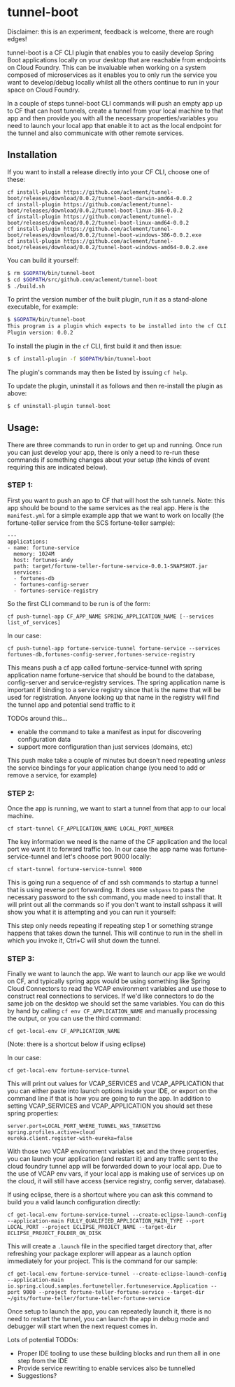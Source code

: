 # tunnel-boot
Disclaimer: this is an experiment, feedback is welcome, there are rough edges!

tunnel-boot is a CF CLI plugin that enables you to easily develop Spring Boot applications
locally on your desktop that are reachable from endpoints on Cloud Foundry. This can be invaluable
when working on a system composed of microservices as it enables you to only run the service you want
to develop/debug locally whilst all the others continue to run in your space on Cloud Foundry.

In a couple of steps tunnel-boot CLI commands will push an empty app up to CF that can host tunnels,
create a tunnel from your local machine to that app and then provide you with all the necessary
properties/variables you need to launch your local app that enable it to act as the local endpoint
for the tunnel and also communicate with other remote services.

## Installation

If you want to install a release directly into your CF CLI, choose one of these:

```
cf install-plugin https://github.com/aclement/tunnel-boot/releases/download/0.0.2/tunnel-boot-darwin-amd64-0.0.2
cf install-plugin https://github.com/aclement/tunnel-boot/releases/download/0.0.2/tunnel-boot-linux-386-0.0.2
cf install-plugin https://github.com/aclement/tunnel-boot/releases/download/0.0.2/tunnel-boot-linux-amd64-0.0.2
cf install-plugin https://github.com/aclement/tunnel-boot/releases/download/0.0.2/tunnel-boot-windows-386-0.0.2.exe
cf install-plugin https://github.com/aclement/tunnel-boot/releases/download/0.0.2/tunnel-boot-windows-amd64-0.0.2.exe
```

You can build it yourself:

```bash
$ rm $GOPATH/bin/tunnel-boot
$ cd $GOPATH/src/github.com/aclement/tunnel-boot
$ ./build.sh
```

To print the version number of the built plugin, run it as a stand-alone executable, for example:

```bash
$ $GOPATH/bin/tunnel-boot
This program is a plugin which expects to be installed into the cf CLI. It is not intended to be run stand-alone.
Plugin version: 0.0.2
```

To install the plugin in the `cf` CLI, first build it and then issue:

```bash
$ cf install-plugin -f $GOPATH/bin/tunnel-boot
```

The plugin's commands may then be listed by issuing `cf help`.

To update the plugin, uninstall it as follows and then re-install the plugin as above:
```bash
$ cf uninstall-plugin tunnel-boot
```

## Usage:

There are three commands to run in order to get up and running. Once run you can just develop your app,
there is only a need to re-run these commands if something changes about your setup (the kinds of
event requiring this are indicated below).

### STEP 1:

First you want to push an app to CF that will host the ssh tunnels. Note: this app
should be bound to the same services as the real app.  Here is the `manifest.yml` for a simple
example app that we want to work on locally (the fortune-teller service from the
SCS fortune-teller sample):

```
---
applications:
- name: fortune-service
  memory: 1024M
  host: fortunes-andy
  path: target/fortune-teller-fortune-service-0.0.1-SNAPSHOT.jar
  services:
  - fortunes-db
  - fortunes-config-server
  - fortunes-service-registry
```

So the first CLI command to be run is of the form:

```
cf push-tunnel-app CF_APP_NAME SPRING_APPLICATION_NAME [--services list_of_services]
```

In our case:

```
cf push-tunnel-app fortune-service-tunnel fortune-service --services fortunes-db,fortunes-config-server,fortunes-service-registry
```

This means push a cf app called fortune-service-tunnel with spring application name fortune-service that
should be bound to the database, config-server and service-registry services.
The spring application name is important if binding to a service registry since that is the name that
will be used for registration. Anyone looking up
that name in the registry will find the tunnel app and potential send traffic to it

TODOs around this...
- enable the command to take a manifest as input for discovering configuration data
- support more configuration than just services (domains, etc)

This push make take a couple of minutes but doesn't need repeating *unless* the service bindings for your
application change (you need to add or remove a service, for example)

### STEP 2:

Once the app is running, we want to start a tunnel from that app to our local machine. 

```
cf start-tunnel CF_APPLICATION_NAME LOCAL_PORT_NUMBER
```

The key information
we need is the name of the CF application and the local port we want it to forward traffic too. In our case
the app name was fortune-service-tunnel and let's choose port 9000 locally:

```
cf start-tunnel fortune-service-tunnel 9000
```

This is going run a sequence of cf and ssh commands to startup a tunnel that is using reverse
port forwarding. It does use `sshpass` to pass the necessary password to the ssh command, you made need
to install that. It will print out all the commands so if you don't want to install sshpass it will show
you what it is attempting and you can run it yourself:

This step only needs repeating if repeating step 1 or something strange happens that takes down the tunnel.
This will continue to run in the shell in which you invoke it, Ctrl+C will shut down the tunnel.

### STEP 3:

Finally we want to launch the app. We want to launch our app like we would on CF, and typically spring
apps would be using something like Spring Cloud Connectors to read the VCAP environment variables and
use those to construct real connections to services. If we'd like connectors to do the same job on the 
desktop we should set the same variables. You can do this by hand by calling `cf env CF_APPLICATION_NAME`
and manually processing the output, or you can use the third command:

```
cf get-local-env CF_APPLICATION_NAME
```

(Note: there is a shortcut below if using eclipse)

In our case:

```
cf get-local-env fortune-service-tunnel
```

This will print out values for VCAP_SERVICES and VCAP_APPLICATION that you can either paste into
launch options inside your IDE, or export on the command line if that is how you are going to run the app.
In addition to setting VCAP_SERVICES and VCAP_APPLICATION you should set these spring properties:

```
server.port=LOCAL_PORT_WHERE_TUNNEL_WAS_TARGETING
spring.profiles.active=cloud
eureka.client.register-with-eureka=false
```

With those two VCAP environment variables set and the three properties, you can launch your application (and
restart it) and any traffic sent to the cloud foundry tunnel app will be forwarded down to your local
app. Due to the use of VCAP env vars, if your local app is making use of services up on the cloud, it
will still have access (service registry, config server, database).

If using eclipse, there is a shortcut where you can ask this command to build you a valid launch
configuration directly:

```
cf get-local-env fortune-service-tunnel --create-eclipse-launch-config --application-main FULLY_QUALIFIED_APPLICATION_MAIN_TYPE --port LOCAL_PORT --project ECLIPSE_PROJECT_NAME --target-dir ECLIPSE_PROJECT_FOLDER_ON_DISK
```

This will create a `.launch` file in the specified target directory that, after refreshing your package
explorer will appear as a launch option immediately for your project. This is the command for our sample:

```
cf get-local-env fortune-service-tunnel --create-eclipse-launch-config --application-main io.spring.cloud.samples.fortuneteller.fortuneservice.Application --port 9000 --project fortune-teller-fortune-service --target-dir ~/gits/fortune-teller/fortune-teller-fortune-service
```

Once setup to launch the app, you can repeatedly launch it, there is no need to restart the tunnel,
you can launch the app in debug mode and debugger will start when the next request comes in.


Lots of potential TODOs:

- Proper IDE tooling to use these building blocks and run them all in one step from the IDE
- Provide service rewriting to enable services also be tunnelled
- Suggestions?
